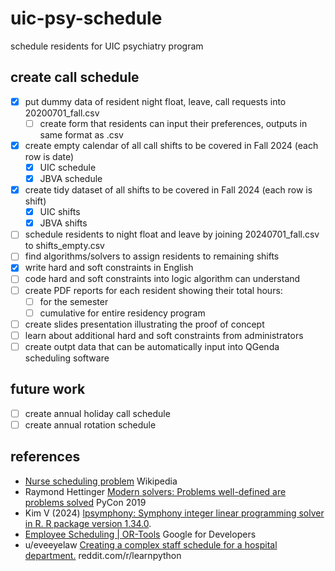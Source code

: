 # uic-psy-schedule
schedule residents for UIC psychiatry program

## create call schedule

* [x] put dummy data of resident night float, leave, call requests into 20200701_fall.csv
  * [ ] create form that residents can input their preferences, outputs in same format as .csv
* [x] create empty calendar of all call shifts to be covered in Fall 2024 (each row is date)
  * [x] UIC schedule
  * [x] JBVA schedule
* [x] create tidy dataset of all shifts to be covered in Fall 2024 (each row is shift)
  * [x] UIC shifts
  * [x] JBVA shifts
* [ ] schedule residents to night float and leave by joining 20240701_fall.csv to shifts_empty.csv
* [ ] find algorithms/solvers to assign residents to remaining shifts
* [X] write hard and soft constraints in English
* [ ] code hard and soft constraints into logic algorithm can understand
* [ ] create PDF reports for each resident showing their total hours:
  * [ ] for the semester
  * [ ] cumulative for entire residency program
* [ ] create slides presentation illustrating the proof of concept
* [ ] learn about additional hard and soft constraints from administrators
* [ ] create outpt data that can be automatically input into QGenda scheduling software

## future work

* [ ] create annual holiday call schedule
* [ ] create annual rotation schedule

## references

* [Nurse scheduling problem](https://en.wikipedia.org/w/index.php?title=Nurse_scheduling_problem&oldid=1260095526) Wikipedia
* Raymond Hettinger [Modern solvers: Problems well-defined are problems solved](https://www.youtube.com/watch?v=_GP9OpZPUYc) PyCon 2019
* Kim V (2024) [lpsymphony: Symphony integer linear programming solver in R. R package version 1.34.0](https://bioconductor.org/packages/release/bioc/html/lpsymphony.html).
* [Employee Scheduling | OR-Tools](https://developers.google.com/optimization/scheduling/employee_scheduling) Google for Developers
* u/eveeyelaw [Creating a complex staff schedule for a hospital department.](www.reddit.com/r/learnpython/comments/pevtm7/creating_a_complex_staff_schedule_for_a_hospital/) reddit.com/r/learnpython
